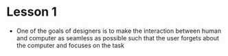 # Lesson 1

- One of the goals of designers is to make the interaction between human and computer as seamless as possible such that the user forgets about the computer and focuses on the task

